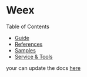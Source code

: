 # Weex

Table of Contents

* [Guide](/guide.md)
* [References](/references/main.md)
* [Samples](/demo/main.md)
* [Service & Tools](/tools/main.md)

your can update the docs [here](https://github.com/alibaba/weex_docs)
